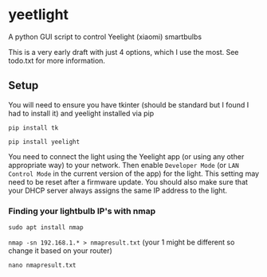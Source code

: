 # yeetlight
A python GUI script to control Yeelight (xiaomi) smartbulbs

This is a very early draft with just 4 options, which I use the most. See todo.txt for more information.

## Setup

You will need to ensure you have tkinter (should be standard but I found I had to install it) and yeelight installed via pip

`pip install tk`

`pip install yeelight`

You need to connect the light using the Yeelight app (or using any other appropriate way) to your network. Then enable `Developer Mode` (or `LAN Control Mode` in the current version of the app) for the light. This setting may need to be reset after a firmware update. You should also make sure that your DHCP server always assigns the same IP address to the light.

### Finding your lightbulb IP's with nmap

`sudo apt install nmap`

`nmap -sn 192.168.1.* > nmapresult.txt` (your 1 might be different so change it based on your router)

`nano nmapresult.txt`
